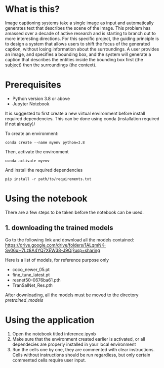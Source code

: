 # What is this?
Image captioning systems take a single image as input and automatically generates text that describes the scene of the image. This problem has amassed over a decade of active research and is starting to branch out to more interesting directions. For this specific project, the guiding principle is to design a system that allows users to shift the focus of the generated caption, without losing information about the surroundings. A user provides an image, and specifies a bounding box, and the system will generate a caption that describes the entities inside the bounding box first (the subject) then the surroundings (the context).


# Prerequisites
- Python version 3.8 or above
- Jupyter Notebook
  
It is suggested to first create a new virtual environment before install required dependencies. This can be done using conda (installation required if not already)/

To create an environment:
```
conda create --name myenv python=3.8
```
Then, activate the environment
```
conda activate myenv
```
And install the required dependencies
```
pip install -r path/to/requirements.txt
```

# Using the notebook
There are a few steps to be taken before the notebook can be used.
## 1. downloading the trained models
Go to the following link and download all the models contained:
https://drive.google.com/drive/folders/1ALqmNK-Sv06uH7Lz8A4YQ7XEW38-J9Qj?usp=sharing

Here is a list of models, for reference purpose only
- coco_newer_05.pt
- fine_tune_latest.pt
- resnet50-0676ba61.pth
- TranSalNet_Res.pth

After downloading, all the models must be moved to the directory *pretrained_models*

# Using the application
1. Open the notebook titled inference.ipynb
2. Make sure that the environment created earlier is activated, or all dependecies are properly installed in your local environment
3. Run the cells one by one, they are commented with clear instructions. Cells without instructions should be run regardless, but only certain commented cells require user input.
